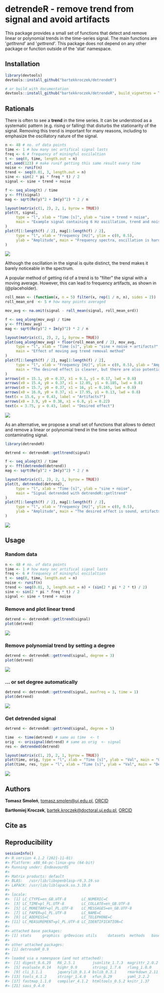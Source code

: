# detrendeR - remove trend from signal and avoid artifacts

This package provides a small set of functions that detect and remove linear or polynomial trends 
in the time-series signal. The main functions are '*getltrend*' and '*gettrend*'. This package 
does not depend on any other package or function outside of the 'stat' namespace.

## Installation


```r
library(devtools)
devtools::install_github("bartekkroczek/detrendeR")

# or build with documentation
devtools::install_github("bartekkroczek/detrendeR", build_vignettes = TRUE)
```

## Rationals

There is often to see a **trend** in the time series. It can be understood as a systematic pattern
(e.g. rising or falling) that disturbs the stationarity of the signal. Removing this trend
is important for many reasons, including to emphasize the oscillatory nature of the signal.

 


```r
n <- 48 # no. of data points
time <- 1 # how many sec artifical signal lasts
freq <- 6 # frequency of miningful oscilaltion
t <- seq(0, time, length.out = n)
set.seed(123) # make runif getting this same result every time
noise <- runif(n)
trend <- seq(0.01, 3, length.out = n)
sine <- sin(2 * pi * freq * t) / 2
signal <- sine + trend + noise

f <- seq_along(t) / time
y <- fft(signal)
mag <- sqrt(Re(y)^2 + Im(y)^2) * 2 / n

layout(matrix(c(1, 2), 2, 1, byrow = TRUE))
plot(t, signal,
     type = "l", xlab = "Time [s]", ylab = "sine + trend + noise",
     main = "Example signal containing 6 Hz oscillation, trend and noise"
)
plot(f[1:length(f) / 2], mag[1:length(f) / 2],
     type = "l", xlab = "Frequency [Hz]", ylim = c(0, 0.5),
     ylab = "Amplitude", main = "Frequency spectra, oscillation is hard to spot"
)
```

![](vignettes/detrendeR_files/figure-html/signal-1.png)<!-- -->

Although the oscillation in the signal is quite distinct, the trend makes it barely
noticeable in the spectrum.

A popular method of getting rid of a trend is to "filter" the signal with a moving average.
However, this can lead to frequency artifacts, as shown in (@placeholder). 


```r
roll_mean <- (function(x, n = 5) filter(x, rep(1 / n, n), sides = 2))
roll_mean_ord  <- 5 # how many points averaged

mov_avg <- na.omit(signal - roll_mean(signal, roll_mean_ord))

f <- seq_along(mov_avg) / time
y <- fft(mov_avg)
mag <- sqrt(Re(y)^2 + Im(y)^2) * 2 / n

layout(matrix(c(1, 2), 2, 1, byrow = TRUE))
plot(seq_along(mov_avg) + floor(roll_mean_ord / 2), mov_avg,
     type = "l", xlab = "Time [s]", ylab = "sine + noise + artifacts?",
     main = "Effect of moving avg trend removal method"
)
plot(f[1:length(f) / 2], mag[1:length(f) / 2],
     type = "l", xlab = "Frequency [Hz]", ylim = c(0, 0.5), ylab = "Amplitude",
     main = "The desired effect is clearer, but there are also potential artifacts"
)
arrows(x0 = 15.1, y0 = 0.37, x1 = 9.1, y1 = 0.17, lwd = 0.8)
arrows(x0 = 15.4, y0 = 0.37, x1 = 12.05, y1 = 0.185, lwd = 0.8)
arrows(x0 = 15.7, y0 = 0.37, x1 = 16, y1 = 0.165, lwd = 0.8)
arrows(x0 = 16.0, y0 = 0.37, x1 = 17.95, y1 = 0.13, lwd = 0.8)
text(x = 15.6, y = 0.43, label = "Artifacts?")
arrows(x0 = 3.9, y0 = 0.38, x1 = 6.8, y1 = 0.22)
text(x = 3.75, y = 0.43, label = "Desired effect")
```

![](vignettes/detrendeR_files/figure-html/moving_avg-1.png)<!-- -->

As an alternative, we propose a small set of functions that allows to detect and remove a
linear or polynomial trend in the time series without contaminating signal.


```r
library(detrendeR)

detrend <- detrendeR::getltrend(signal)

f <- seq_along(t) / time
y <- fft(detrended(detrend))
mag <- sqrt(Re(y)^2 + Im(y)^2) * 2 / n

layout(matrix(c(1, 2), 2, 1, byrow = TRUE))
plot(t, detrended(detrend),
     type = "l", xlab = "Time [s]", ylab = "sine + noise",
     main = "Signal detrended with detrendeR::getltrend"
)
plot(f[1:length(f) / 2], mag[1:length(f) / 2],
     type = "l", xlab = "Frequency [Hz]", ylim = c(0, 0.5),
     ylab = "Amplitude", main = "The desired effect is sound, artifacts are neglected"
)
```

![](vignettes/detrendeR_files/figure-html/detrendeR-1.png)<!-- -->


## Usage

### Random data 


```r
n <- 48 # no. of data points
time <- 1 # how many sec artifical signal lasts
freq <- 6 # frequency of miningful oscilaltion
t <- seq(0, time, length.out = n)
noise <- runif(n)
trend <- seq(0.01, 3, length.out = n) + (sin(2 * pi * 2 * t) / 2)
sine <- sin(2 * pi * freq * t) / 2
signal <- sine + trend + noise
```

### Remove and plot linear trend 


```r
detrend <- detrendeR::getltrend(signal)
plot(detrend)
```

![](vignettes/detrendeR_files/figure-html/lin_trend-1.png)<!-- -->

### Remove polynomial trend by setting a degree


```r
detrend <- detrendeR::gettrend(signal, degree = 3)
plot(detrend)
```

![](vignettes/detrendeR_files/figure-html/pol_deg-1.png)<!-- -->

### ... or set degree automatically


```r
detrend <- detrendeR::gettrend(signal, maxfreq = 3, time = 1)
plot(detrend)
```

![](vignettes/detrendeR_files/figure-html/pol_auto-1.png)<!-- -->

### Get detrended signal


```r
detrend <- detrendeR::gettrend(signal, degree = 5)

time  <- time(detrend) # same as time  <- t
orig  <- orisignal(detrend) # same as orig  <- signal
res <- detrended(detrend)

layout(matrix(c(1, 2), 2, 1, byrow = TRUE))
plot(time, orig, type = "l", xlab = "Time [s]", ylab = "Val", main = "Original signal")
plot(time, res, type = "l", xlab = "Time [s]", ylab = "Val", main = "Detrended signal")
```

![](vignettes/detrendeR_files/figure-html/detrended-1.png)<!-- -->


## Authors
**Tomasz Smoleń**, <tomasz.smolen@uj.edu.pl>, [ORCID](https://orcid.org/0000-0003-1884-4909)

**Bartłomiej Kroczek**, <bartek.kroczek@doctoral.uj.edu.pl>, [ORCID](https://orcid.org/0000-0002-4632-636X)

## Cite as 

<div id="refs"></div>

## Reproducibility 


```r
sessionInfo()
#> R version 4.1.2 (2021-11-01)
#> Platform: x86_64-pc-linux-gnu (64-bit)
#> Running under: EndeavourOS
#> 
#> Matrix products: default
#> BLAS:   /usr/lib/libopenblasp-r0.3.19.so
#> LAPACK: /usr/lib/liblapack.so.3.10.0
#> 
#> locale:
#>  [1] LC_CTYPE=en_GB.UTF-8       LC_NUMERIC=C              
#>  [3] LC_TIME=pl_PL.UTF-8        LC_COLLATE=en_GB.UTF-8    
#>  [5] LC_MONETARY=pl_PL.UTF-8    LC_MESSAGES=en_GB.UTF-8   
#>  [7] LC_PAPER=pl_PL.UTF-8       LC_NAME=C                 
#>  [9] LC_ADDRESS=C               LC_TELEPHONE=C            
#> [11] LC_MEASUREMENT=pl_PL.UTF-8 LC_IDENTIFICATION=C       
#> 
#> attached base packages:
#> [1] stats     graphics  grDevices utils     datasets  methods   base     
#> 
#> other attached packages:
#> [1] detrendeR_0.9
#> 
#> loaded via a namespace (and not attached):
#>  [1] digest_0.6.29   R6_2.5.1        jsonlite_1.7.3  magrittr_2.0.2 
#>  [5] evaluate_0.14   highr_0.9       stringi_1.7.6   rlang_1.0.0    
#>  [9] cli_3.1.1       jquerylib_0.1.4 bslib_0.3.1     rmarkdown_2.11 
#> [13] tools_4.1.2     stringr_1.4.0   xfun_0.29       yaml_2.2.2     
#> [17] fastmap_1.1.0   compiler_4.1.2  htmltools_0.5.2 knitr_1.37     
#> [21] sass_0.4.0
```
